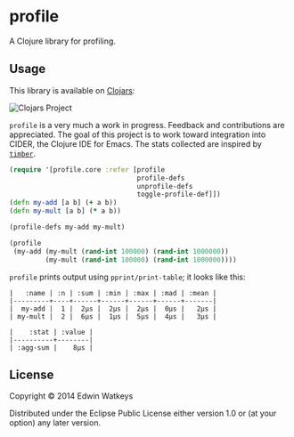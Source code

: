 # profile

A Clojure library for profiling.

## Usage

This library is available on [Clojars](https://clojars.org/thunknyc/profile):

![Clojars Project](http://clojars.org/thunknyc/profile/latest-version.svg)

`profile` is a very much a work in progress. Feedback and
contributions are appreciated. The goal of this project is to work
toward integration into CIDER, the Clojure IDE for Emacs. The stats
collected are inspired by
[`timber`](https://github.com/ptaoussanis/timbre).

```clojure
(require '[profile.core :refer [profile
                                profile-defs
                                unprofile-defs
                                toggle-profile-def]])
(defn my-add [a b] (+ a b))
(defn my-mult [a b] (* a b))

(profile-defs my-add my-mult)

(profile
 (my-add (my-mult (rand-int 100000) (rand-int 1000000))
         (my-mult (rand-int 100000) (rand-int 1000000))))
```

`profile` prints output using `pprint/print-table`; it looks like this:

```
|   :name | :n | :sum | :min | :max | :mad | :mean |
|---------+----+------+------+------+------+-------|
|  my-add |  1 |  2µs |  2µs |  2µs |  0µs |   2µs |
| my-mult |  2 |  6µs |  1µs |  5µs |  4µs |   3µs |

|    :stat | :value |
|----------+--------|
| :agg-sum |    8µs |
```


## License

Copyright © 2014 Edwin Watkeys

Distributed under the Eclipse Public License either version 1.0 or (at
your option) any later version.
